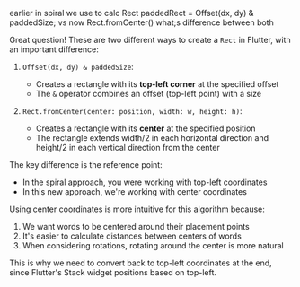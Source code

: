 



earlier in spiral we use to calc
Rect paddedRect = Offset(dx, dy) & paddedSize;
vs now Rect.fromCenter() what;s difference between both





Great question! These are two different ways to create a `Rect` in Flutter, with an important difference:

1. `Offset(dx, dy) & paddedSize`:
   - Creates a rectangle with its **top-left corner** at the specified offset
   - The `&` operator combines an offset (top-left point) with a size

2. `Rect.fromCenter(center: position, width: w, height: h)`:
   - Creates a rectangle with its **center** at the specified position
   - The rectangle extends width/2 in each horizontal direction and height/2 in each vertical direction from the center

The key difference is the reference point:
- In the spiral approach, you were working with top-left coordinates
- In this new approach, we're working with center coordinates

Using center coordinates is more intuitive for this algorithm because:
1. We want words to be centered around their placement points
2. It's easier to calculate distances between centers of words
3. When considering rotations, rotating around the center is more natural

This is why we need to convert back to top-left coordinates at the end, since Flutter's Stack widget positions based on top-left.
